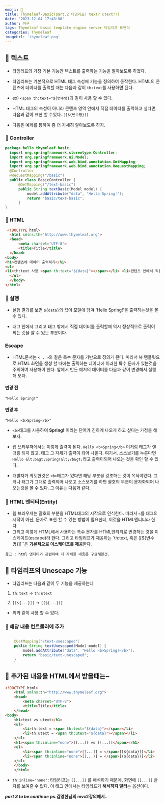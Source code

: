 ```yaml
---
emoji: 🪼
title: Thymeleaf-Basic(part.2 타임리프! text? utext??)
date: '2023-12-04 17:48:00'
author: 아구
tags: Thymeleaf basic template engine server 타임리프 표현식
categories: Thymeleaf
imageUrl: 'thymeleaf.png'
---
```


## 🎈 텍스트

- 타임리프의 가장 기본 기능인 텍스트를 출력하는 기능을 알아보도록 하겠다.

- 타임리프는 기본적으로 HTML 태그 속성에 기능을 정의하여 동작한다. HTML의 콘텐츠에 데이터를 출력할 때는 다음과 같이 `th:text`를 사용하면 된다.
- ex)  `<span th:text="${변수명}`과 같이 사용 할 수 있다.

- HTML 태그의 속성이 아니라 콘텐츠 영역 안에서 직접 데이터를 출력하고 싶다면, 다음과 같이 표현 할 수있다. `[[${변수명}]]`

- 다음은 예제를 통하여 좀 더 자세히 알아보도록 하자.

### 🐠 Controller
``` java
package hello.thymeleaf.basic;
  import org.springframework.stereotype.Controller;
  import org.springframework.ui.Model;
  import org.springframework.web.bind.annotation.GetMapping;
  import org.springframework.web.bind.annotation.RequestMapping;
  @Controller
  @RequestMapping("/basic")
  public class BasicController {
      @GetMapping("/text-basic")
      public String textBasic(Model model) {
          model.addAttribute("data", "Hello Spring!");
          return "basic/text-basic";
      }
}


```

### 🍕 HTML
```html
 <!DOCTYPE html>
  <html xmlns:th="http://www.thymeleaf.org">
  <head>
      <meta charset="UTF-8">
      <title>Title</title>
  </head>
<body>
<h1>컨텐츠에 데이터 출력하기</h1>
<ul>
<li>th:text 사용 <span th:text="${data}"></span></li> <li>컨텐츠 안에서 직접 출력하기 = [[${data}]]</li>
  </ul>
  </body>
</html>
```


### 🍔 실행
- 실행 결과를 보면 `${data}`의 값이 모델에 담겨 'Hello Spring!'을 출력하는것을 볼 수 있다.

- 태그 안에서 그리고 태그 밖에서 직접 데이터를 출력할때 역시 정상적으로 출력이 되는 것을 알 수 있는 부분이다.

### Escape

- HTML문서는 `< , >`와 같은 특수 문자를 기반으로 정의가 된다. 따라서 뷰 템플릿으로 HTML 화면을 생성 할 때에는 출력하는 데이터에 이러한 특수 문자가 있는것을 주의하여 사용해야 한다.
  앞에서 만든 예저의 데이터를 다음과 같이 변경해서 실행해 보자.

#### 변경 전
`"Hello Spring!"`

#### 변경 후
`"Hello <b>Spring</b>"`
- `<b>`태그를 사용하여 **Spring!** 이라는 단어가 진하게 나오게 하고 싶다는 가정을 해보자.

- 웹 브라우저에서는 이렇게 출력이 된다. `Hello <b>Spring</b>` 이처럼 태그가 랜더링 되지 않고, 태그 그 자체가 출력이 되어 나온다. 여기서, 소스보기를 누른다면 `Hello &lt;b&gt;Spring!&lt;/b&gt;`라고 출력이되어 나오는 것을 확인 할 수 있다.

- 개발자가 의도한것은 `<b>`태그가 있다면 해당 부분을 강조하는 것이 목적이었다. 그러나 태그가 그대로 출력되어 나오고 소스보기를 하면 괄호의 부분이 문자화되어 나오는것을 볼 수 있다. 그 이유는 다음과 같다.

### 🥟 HTML 엔티티(Entity)
- 웹 브라우저는 괄호의 부분을 HTML태그의 시작으로 인식한다. 따라서 `<`를 태그의 시작이 아닌, 문자로 표현 할 수 있는 방법이 필요한데, 이것을 HTML엔티티라 한다.
- 그리고 이렇게 HTML에서 사용하는 특수 문자를 HTML엔티티로 변경하는 것을 이스케이프(escape)라 한다. 그리고 타임리프가 제공하는 `th:text, 혹은 [[${변수명}]]``은 **기본적으로 이스케이프를 제공**한다.

`참고 : html 엔티티와 관련하여 더 자세한 내용은 구글해볼것.`

## 🍘 타임리프의 Unescape 기능
- 타임리프는 다음과 같이 두 기능을 제공하는데
1. `th:text` -> `th:utext`

2. `[[${...}]]` -> `[(${...})]`
- 위와 같이 사용 할 수 있다.

### 🌭 해당 내용 컨트롤러에 추가
``` java

    @GetMapping("/text-unescaped")
    public String textUnescaped(Model model) {
        model.addAttribute("data", "Hello <b>Spring!</b>");
        return "basic/text-unescaped";
    }
```

## 🍘 추가된 내용을 HTML에서 받을때는~
```html
<!DOCTYPE html>
    <html xmlns:th="http://www.thymeleaf.org">
    <head>
        <meta charset="UTF-8">
        <title>Title</title>
    </head>
<body>
    <h1>text vs utext</h1>
    <ul>
        <li>th:text = <span th:text="${data}"></span></li>
        <li>th:utext = <span th:utext="${data}"></span></li>
    </ul>
    <h1><span th:inline="none">[[...]] vs [(...)]</span></h1>
    <ul>
        <li><span th:inline="none">[[...]] = </span>[[${data}]]</li>
        <li><span th:inline="none">[(...)] = </span>[(${data})]</li>
    </ul>
    </body>
    </html>

```

- `th:inline="none"`: 타임리프는 `[[...]]` 를 해석하기 때문에, 화면에 `[[...]]` 글자를 보여줄 수 없다. 이 태그 안에서는 타임리프가 **해석하지 말라**는 옵션이다.

**_part 3 to be continue_** 
**ps.김영한님의 mvc2강의에서..**